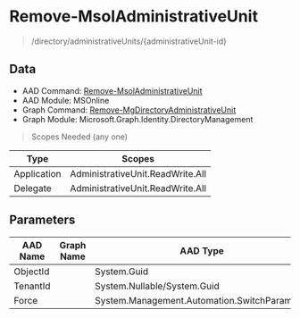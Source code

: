 # Remove-MsolAdministrativeUnit

> /directory/administrativeUnits/{administrativeUnit-id}

## Data

+ AAD Command: [Remove-MsolAdministrativeUnit](https://docs.microsoft.com/en-us/powershell/module/MSOnline/Remove-MsolAdministrativeUnit)
+ AAD Module: MSOnline
+ Graph Command: [Remove-MgDirectoryAdministrativeUnit](https://docs.microsoft.com/en-us/powershell/module/Microsoft.Graph.Identity.DirectoryManagement/Remove-MgDirectoryAdministrativeUnit)
+ Graph Module: Microsoft.Graph.Identity.DirectoryManagement

> Scopes Needed (any one)

|Type|Scopes|
|---|---|
|Application|AdministrativeUnit.ReadWrite.All|
|Delegate|AdministrativeUnit.ReadWrite.All|

## Parameters

|AAD Name|Graph Name|AAD Type|Graph Type|Infos|
|---|---|---|---|---|
|ObjectId||System.Guid|||
|TenantId||System.Nullable/System.Guid|||
|Force||System.Management.Automation.SwitchParameter|||

